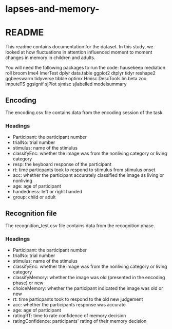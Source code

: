 # lapses-and-memory-


# README

This readme contains documentation for the dataset. In this study, we looked at how fluctuations in attention influenced moment to moment changes in memory in children and adults. 

You will need the following packages to run the code:
hausekeep
mediation
roll
broom
lme4
lmerTest
dplyr
data.table
ggplot2
dtplyr
tidyr
reshape2
ggbeeswarm
tidyverse
tibble
optimx
Hmisc
DescTools
lm.beta
zoo
imputeTS
ggsignif 
sjPlot 
sjmisc 
sjlabelled 
modelsummary

## Encoding

The encoding.csv file contains data from the encoding session of the task. 


### Headings
- Participant: the participant number
- trialNo: trial number
- stimulus: name of the stimulus
- classifyEnc: whether the image was from the nonliving category or living category
- resp: the keyboard response of the participant
- rt: time particpants took to respond to stimulus from stimulus onset
- acc: whether the participant accurately classified the image as living or nonliving
- age: age of participant
- handedness: left or right handed
- group: child or adult


## Recognition file
The recognition_test.csv file contains data from the recognition phase. 
### Headings
- Participant: the participant number
- trialNo: trial number
- stimulus: name of the stimulus
- classifyEnc: whether the image was from the nonliving category or living category
- classifyMemory: whether the image was old (presented in the encoding phase) or new
- choiceMemory: whether the participant indicated the image was old or new
- rt: time particpants took to respond to the old new judgement
- acc: whether the participants response was accurate
- age: age of participant
- ratingRT: time to rate confidence of memory decision
- ratingConfidence: participants' rating of their memory decision


